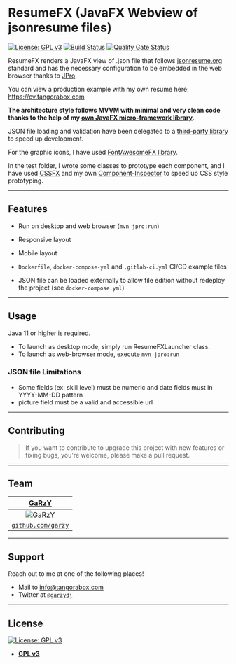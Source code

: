 # ResumeFX (JavaFX Webview of jsonresume files)
[![License: GPL v3](https://img.shields.io/badge/License-GPLv3-blue.svg)](https://www.gnu.org/licenses/gpl-3.0)
[![Build Status](https://travis-ci.com/TangoraBox/ResumeFX.svg?branch=master)](https://travis-ci.com/TangoraBox/ResumeFX)
[![Quality Gate Status](https://sonarcloud.io/api/project_badges/measure?project=com.tangorabox%3Aresume-fx&metric=alert_status)](https://sonarcloud.io/dashboard?id=com.tangorabox%3Aresume-fx)


ResumeFX renders a JavaFX view of .json file that follows [jsonresume.org](https://jsonresume.org) standard and has the
necessary configuration to be embedded in the web browser thanks to [JPro](https://www.jpro.one).

You can view a production example with my own resume here: https://cv.tangorabox.com

**The architecture style follows MVVM with minimal and very clean code thanks to the help of my 
[own JavaFX micro-framework library](https://github.com/TangoraBox/ReactiveDeskFX).**

JSON file loading and validation have been delegated to a 
[third-party library](https://github.com/eaxdev/Java-JsonResume-Validator) to speed up development.

For the graphic icons, I have used [FontAwesomeFX library](https://bitbucket.org/Jerady/fontawesomefx/src/master/).

In the test folder, I wrote some classes to prototype each component, and I have used
[CSSFX](https://github.com/McFoggy/cssfx) and my own [Component-Inspector](https://github.com/TangoraBox/ComponentInspector) 
to speed up CSS style prototyping.

---

## Features

- Run on desktop and web browser (`mvn jpro:run`)

- Responsive layout

- Mobile layout

- `Dockerfile`, `docker-compose-yml` and `.gitlab-ci.yml` CI/CD example files

- JSON file can be loaded externally to allow file edition without redeploy the project (see `docker-compose.yml`)

---

## Usage 

Java 11 or higher is required.

- To launch as desktop mode, simply run ResumeFXLauncher class. 
- To launch as web-browser mode, execute `mvn jpro:run`

### JSON file Limitations

- Some fields (ex: skill level) must be numeric and date fields must in YYYY-MM-DD pattern
- picture field must be a valid and accessible url

---

## Contributing

> If you want to contribute to upgrade this project with new features or fixing bugs, you're welcome, please make a pull request.

---

## Team


| <a href="https://github.com/garzy" target="_blank">**GaRzY**</a> | 
| :---: 
| [![GaRzY](https://avatars0.githubusercontent.com/u/10849239?s=200)](https://github.com/garzy)
| <a href="https://github.com/garzy" target="_blank">`github.com/garzy`</a> | 


---

## Support

Reach out to me at one of the following places!

- Mail to [info@tangorabox.com](mailto:info@tangorabox.com)
- Twitter at <a href="http://twitter.com/garzydj" target="_blank">`@garzydj`</a>

---


## License

[![License: GPL v3](https://img.shields.io/badge/License-GPLv3-blue.svg)](https://www.gnu.org/licenses/gpl-3.0)

- **[GPL v3](https://opensource.org/licenses/gpl-3.0.html)**
